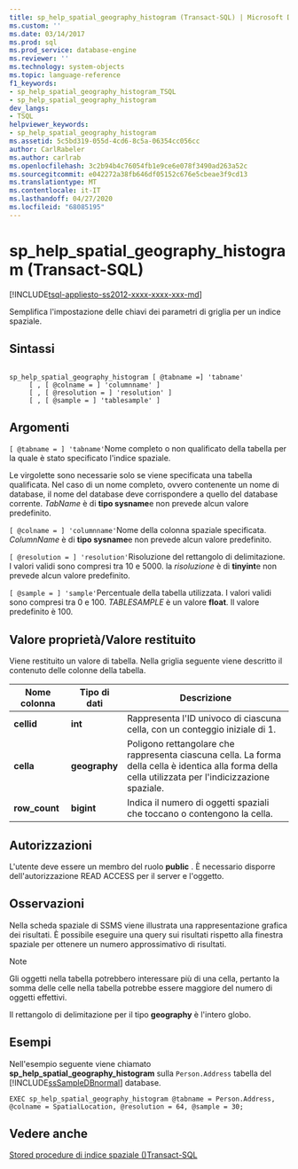 ```yaml
---
title: sp_help_spatial_geography_histogram (Transact-SQL) | Microsoft Docs
ms.custom: ''
ms.date: 03/14/2017
ms.prod: sql
ms.prod_service: database-engine
ms.reviewer: ''
ms.technology: system-objects
ms.topic: language-reference
f1_keywords:
- sp_help_spatial_geography_histogram_TSQL
- sp_help_spatial_geography_histogram
dev_langs:
- TSQL
helpviewer_keywords:
- sp_help_spatial_geography_histogram
ms.assetid: 5c5bd319-055d-4cd6-8c5a-06354cc056cc
author: CarlRabeler
ms.author: carlrab
ms.openlocfilehash: 3c2b94b4c76054fb1e9ce6e078f3490ad263a52c
ms.sourcegitcommit: e042272a38fb646df05152c676e5cbeae3f9cd13
ms.translationtype: MT
ms.contentlocale: it-IT
ms.lasthandoff: 04/27/2020
ms.locfileid: "68085195"
---
```

# <a name="sp_help_spatial_geography_histogram-transact-sql"></a>sp_help_spatial_geography_histogram (Transact-SQL)
[!INCLUDE[tsql-appliesto-ss2012-xxxx-xxxx-xxx-md](../../includes/tsql-appliesto-ss2012-xxxx-xxxx-xxx-md.md)]

  Semplifica l'impostazione delle chiavi dei parametri di griglia per un indice spaziale.  
  
## <a name="syntax"></a>Sintassi  
  
```  
  
sp_help_spatial_geography_histogram [ @tabname =] 'tabname'   
     [ , [ @colname = ] 'columnname' ]   
     [ , [ @resolution = ] 'resolution' ]  
     [ , [ @sample = ] 'tablesample' ]  
```  
  
## <a name="arguments"></a>Argomenti  
`[ @tabname = ] 'tabname'`Nome completo o non qualificato della tabella per la quale è stato specificato l'indice spaziale.  
  
 Le virgolette sono necessarie solo se viene specificata una tabella qualificata. Nel caso di un nome completo, ovvero contenente un nome di database, il nome del database deve corrispondere a quello del database corrente. *TabName* è di **tipo sysname**e non prevede alcun valore predefinito.  
  
`[ @colname = ] 'columnname'`Nome della colonna spaziale specificata. *ColumnName* è di **tipo sysname**e non prevede alcun valore predefinito.  
  
`[ @resolution = ] 'resolution'`Risoluzione del rettangolo di delimitazione. I valori validi sono compresi tra 10 e 5000. la *risoluzione* è di **tinyint**e non prevede alcun valore predefinito.  
  
`[ @sample = ] 'sample'`Percentuale della tabella utilizzata. I valori validi sono compresi tra 0 e 100. *TABLESAMPLE* è un valore **float**. Il valore predefinito è 100.  
  
## <a name="property-valuereturn-value"></a>Valore proprietà/Valore restituito  
 Viene restituito un valore di tabella. Nella griglia seguente viene descritto il contenuto delle colonne della tabella.  
  
|Nome colonna|Tipo di dati|Descrizione|  
|-----------------|---------------|-----------------|  
|**cellid**|**int**|Rappresenta l'ID univoco di ciascuna cella, con un conteggio iniziale di 1.|  
|**cella**|**geography**|Poligono rettangolare che rappresenta ciascuna cella. La forma della cella è identica alla forma della cella utilizzata per l'indicizzazione spaziale.|  
|**row_count**|**bigint**|Indica il numero di oggetti spaziali che toccano o contengono la cella.|  
  
## <a name="permissions"></a>Autorizzazioni  
 L'utente deve essere un membro del ruolo **public** . È necessario disporre dell'autorizzazione READ ACCESS per il server e l'oggetto.  
  
## <a name="remarks"></a>Osservazioni  
 Nella scheda spaziale di SSMS viene illustrata una rappresentazione grafica dei risultati. È possibile eseguire una query sui risultati rispetto alla finestra spaziale per ottenere un numero approssimativo di risultati.  
  
> [!NOTE]  
>  Gli oggetti nella tabella potrebbero interessare più di una cella, pertanto la somma delle celle nella tabella potrebbe essere maggiore del numero di oggetti effettivi.  
  
 Il rettangolo di delimitazione per il tipo **geography** è l'intero globo.  
  
## <a name="examples"></a>Esempi  
 Nell'esempio seguente viene chiamato **sp_help_spatial_geography_histogram** sulla `Person.Address` tabella del [!INCLUDE[ssSampleDBnormal](../../includes/sssampledbnormal-md.md)] database.  
  
```  
EXEC sp_help_spatial_geography_histogram @tabname = Person.Address, @colname = SpatialLocation, @resolution = 64, @sample = 30;  
```  
  
## <a name="see-also"></a>Vedere anche  
 [Stored procedure di indice spaziale &#40;&#41;Transact-SQL](https://msdn.microsoft.com/library/1be0f34e-3d5a-4a1f-9299-bd482362ec7a)  
  
  
